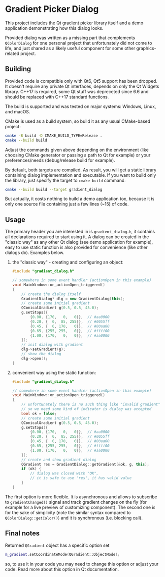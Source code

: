 Gradient Picker Dialog
======================

This project includes the Qt gradient picker library itself and a demo application demonstrating how this dialog looks.

Provided dialog was written as a missing part that complements `QColorDialog` for one personal project that unfortunately did not come to life, and just shared as a likely useful component for some other graphics-related project.

Building
--------

Provided code is compatible only with Qt6, Qt5 support has been dropped. It doesn't require any private Qt interfaces, depends on only the Qt Widgets library.
C++17 is required, some Qt stuff was depreceted since 6.6 and should be replaced with C++17 standard functions.

The build is supported and was tested on major systems: Windows, Linux, and macOS.

CMake is used as a build system, so build it as any usual CMake-based project:

```bash
cmake -B build -D CMAKE_BUILD_TYPE=Release .
cmake --build build
```

Adjust the commands given above depending on the environment (like choosing CMake generator or passing a path to Qt for example) or your preferences/needs (debug/release build for example).

By default, both targets are compiled. As result, you will get a static library containing dialog implementation and executable. If you want to build only the library, just specify the target to `cmake build` command:

```bash
cmake --build build --target gradient_dialog
```

But actually, it costs nothing to build a demo application too, because it is only one source file containing just a few lines (~15) of code.

Usage
-----

The primary header you are interested in is `gradient_dialog.h`, it contains all declarations required to start using it. A dialog can be created in the "classic way" as any other Qt dialog (see demo application for example), easy to use static function is also provided for convenience (like other dialogs do). Examples below.

1. the "classic way" - creating and configuring an object:

   ```cpp
   #include "gradient_dialog.h"

   // somewhere in some event handler (actionOpen in this example)
   void MainWindow::on_actionOpen_triggered()
   {
       // create the dialog itself
       GradientDialog* dlg = new GradientDialog(this);
       // create some initial gradient
       QConicalGradient g(0.5, 0.5, 45.0);
       g.setStops({
           {0.00, {170,   0,   0}},  // #aa0000
           {0.20, {  0,  85, 255}},  // #0055ff
           {0.45, {  0, 170,   0}},  // #00aa00
           {0.65, {255, 255,   0}},  // #ffff00
           {1.00, {170,   0,   0}},  // #aa0000
       });
       // init dialog with gradient
       dlg->setGradient(g);
       // show the dialog
       dlg->open();
   }
   ```

2. convenient way using the static function:

   ```cpp
   #include "gradient_dialog.h"

   // somewhere in some event handler (actionOpen in this example)
   void MainWindow::on_actionOpen_triggered()
   {
       // unfortunately there is no such thing like "invalid gradient"
       // so we need some kind of indicator is dialog was accepted
       bool ok = false;
       // create some initial gradient
       QConicalGradient g(0.5, 0.5, 45.0);
       g.setStops({
           {0.00, {170,   0,   0}},  // #aa0000
           {0.20, {  0,  85, 255}},  // #0055ff
           {0.45, {  0, 170,   0}},  // #00aa00
           {0.65, {255, 255,   0}},  // #ffff00
           {1.00, {170,   0,   0}},  // #aa0000
       });
       // create and show gradient dialog
       QGradient res = GradientDialog::getGradient(&ok, g, this);
       if (ok) {
           // dialog was closed with "OK",
           // it is safe to use 'res', it has valid value
       }
   }
   ```

The first option is more flexible. It is asynchronous and allows to subscribe to `gradientChanged()` signal and track gradient changes on the fly (for example for a live preview of customizing component). The second one is for the sake of simplicity (note the similar syntax compared to `QColorDialog::getColor()`) and it is synchronous (i.e. blocking call).

Final notes
-----------

Returned `QGradient` object has a specific option set

```cpp
m_gradient.setCoordinateMode(QGradient::ObjectMode);
```

so, to use it in your code you may need to change this option or adjust your code. Read more about this option in Qt documentation.
